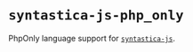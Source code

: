 # `syntastica-js-php_only`

PhpOnly language support for
[`syntastica-js`](https://www.npmjs.com/package/@syntastica/core).
